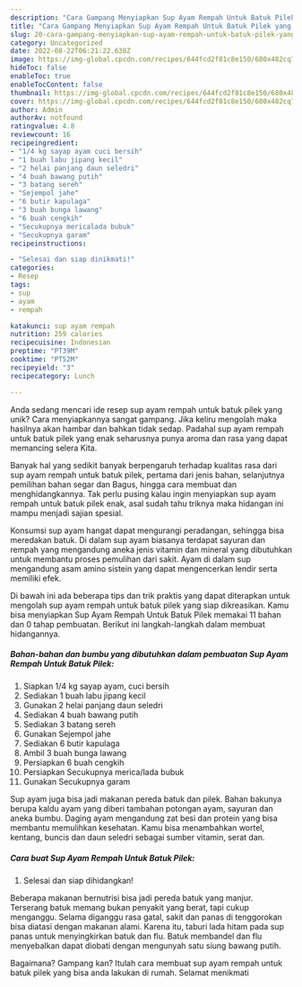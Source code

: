 ```yaml
---
description: "Cara Gampang Menyiapkan Sup Ayam Rempah Untuk Batuk Pilek yang Enak"
title: "Cara Gampang Menyiapkan Sup Ayam Rempah Untuk Batuk Pilek yang Enak"
slug: 20-cara-gampang-menyiapkan-sup-ayam-rempah-untuk-batuk-pilek-yang-enak
category: Uncategorized
date: 2022-08-22T06:21:22.638Z
image: https://img-global.cpcdn.com/recipes/644fcd2f81c8e150/680x482cq70/sup-ayam-rempah-untuk-batuk-pilek-foto-resep-utama.jpg
hideToc: false
enableToc: true
enableTocContent: false
thumbnail: https://img-global.cpcdn.com/recipes/644fcd2f81c8e150/680x482cq70/sup-ayam-rempah-untuk-batuk-pilek-foto-resep-utama.jpg
cover: https://img-global.cpcdn.com/recipes/644fcd2f81c8e150/680x482cq70/sup-ayam-rempah-untuk-batuk-pilek-foto-resep-utama.jpg
author: Admin
authorAv: notfound
ratingvalue: 4.8
reviewcount: 16
recipeingredient:
- "1/4 kg sayap ayam cuci bersih"
- "1 buah labu jipang kecil"
- "2 helai panjang daun seledri"
- "4 buah bawang putih"
- "3 batang sereh"
- "Sejempol jahe"
- "6 butir kapulaga"
- "3 buah bunga lawang"
- "6 buah cengkih"
- "Secukupnya mericalada bubuk"
- "Secukupnya garam"
recipeinstructions:

- "Selesai dan siap dinikmati!"
categories:
- Resep
tags:
- sup
- ayam
- rempah

katakunci: sup ayam rempah 
nutrition: 259 calories
recipecuisine: Indonesian
preptime: "PT39M"
cooktime: "PT52M"
recipeyield: "3"
recipecategory: Lunch

---
```





Anda sedang mencari ide resep sup ayam rempah untuk batuk pilek yang unik? Cara menyiapkannya sangat gampang. Jika keliru mengolah maka hasilnya akan hambar dan bahkan tidak sedap. Padahal sup ayam rempah untuk batuk pilek yang enak seharusnya punya aroma dan rasa yang dapat memancing selera Kita.





Banyak hal yang sedikit banyak berpengaruh terhadap kualitas rasa dari sup ayam rempah untuk batuk pilek, pertama dari jenis bahan, selanjutnya pemilihan bahan segar dan Bagus, hingga cara membuat dan menghidangkannya. Tak perlu pusing kalau ingin menyiapkan sup ayam rempah untuk batuk pilek enak,      asal sudah tahu triknya maka hidangan ini mampu menjadi sajian spesial.














Konsumsi sup ayam hangat dapat mengurangi peradangan, sehingga bisa meredakan batuk. Di dalam sup ayam biasanya terdapat sayuran dan rempah yang mengandung aneka jenis vitamin dan mineral yang dibutuhkan untuk membantu proses pemulihan dari sakit. Ayam di dalam sup mengandung asam amino sistein yang dapat mengencerkan lendir serta memiliki efek.






Di bawah ini ada beberapa tips dan trik praktis yang dapat diterapkan untuk mengolah sup ayam rempah untuk batuk pilek yang siap dikreasikan. Kamu bisa menyiapkan Sup Ayam Rempah Untuk Batuk Pilek memakai 11 bahan dan 0 tahap pembuatan. Berikut ini langkah-langkah dalam membuat hidangannya.

<!--inarticleads1-->

##### Bahan-bahan dan bumbu yang dibutuhkan dalam pembuatan Sup Ayam Rempah Untuk Batuk Pilek:

1. Siapkan 1/4 kg sayap ayam, cuci bersih
1. Sediakan 1 buah labu jipang kecil
1. Gunakan 2 helai panjang daun seledri
1. Sediakan 4 buah bawang putih
1. Sediakan 3 batang sereh
1. Gunakan Sejempol jahe
1. Sediakan 6 butir kapulaga
1. Ambil 3 buah bunga lawang
1. Persiapkan 6 buah cengkih
1. Persiapkan Secukupnya merica/lada bubuk
1. Gunakan Secukupnya garam


Sup ayam juga bisa jadi makanan pereda batuk dan pilek. Bahan bakunya berupa kaldu ayam yang diberi tambahan potongan ayam, sayuran dan aneka bumbu. Daging ayam mengandung zat besi dan protein yang bisa membantu memulihkan kesehatan. Kamu bisa menambahkan wortel, kentang, buncis dan daun seledri sebagai sumber vitamin, serat dan. 

<!--inarticleads2-->

##### Cara buat Sup Ayam Rempah Untuk Batuk Pilek:


1. Selesai dan siap dihidangkan!

Beberapa makanan bernutrisi bisa jadi pereda batuk yang manjur. Terserang batuk memang bukan penyakit yang berat, tapi cukup menganggu. Selama diganggu rasa gatal, sakit dan panas di tenggorokan bisa diatasi dengan makanan alami. Karena itu, taburi lada hitam pada sup panas untuk menyingkirkan batuk dan flu. Batuk membandel dan flu menyebalkan dapat diobati dengan mengunyah satu siung bawang putih. 

Bagaimana? Gampang kan? Itulah cara membuat sup ayam rempah untuk batuk pilek yang bisa anda lakukan di rumah. Selamat menikmati
